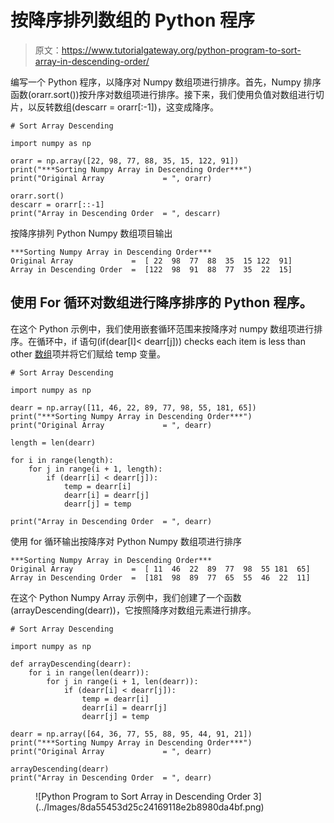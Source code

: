 # 按降序排列数组的 Python 程序

> 原文：<https://www.tutorialgateway.org/python-program-to-sort-array-in-descending-order/>

编写一个 Python 程序，以降序对 Numpy 数组项进行排序。首先，Numpy 排序函数(orarr.sort())按升序对数组项进行排序。接下来，我们使用负值对数组进行切片，以反转数组(descarr = orarr[:-1])，这变成降序。

```
# Sort Array Descending

import numpy as np

orarr = np.array([22, 98, 77, 88, 35, 15, 122, 91])
print("***Sorting Numpy Array in Descending Order***")
print("Original Array             = ", orarr)

orarr.sort()
descarr = orarr[::-1]
print("Array in Descending Order  = ", descarr)
```

按降序排列 Python Numpy 数组项目输出

```
***Sorting Numpy Array in Descending Order***
Original Array             =  [ 22  98  77  88  35  15 122  91]
Array in Descending Order  =  [122  98  91  88  77  35  22  15]
```

## 使用 For 循环对数组进行降序排序的 Python 程序。

在这个 Python 示例中，我们使用嵌套循环范围来按降序对 numpy 数组项进行排序。在循环中，if 语句(if(dear[I]< dearr[j])) checks each item is less than other [数组](https://www.tutorialgateway.org/python-numpy-array/)项并将它们赋给 temp 变量。

```
# Sort Array Descending

import numpy as np

dearr = np.array([11, 46, 22, 89, 77, 98, 55, 181, 65])
print("***Sorting Numpy Array in Descending Order***")
print("Original Array             = ", dearr)

length = len(dearr)

for i in range(length):
    for j in range(i + 1, length):
        if (dearr[i] < dearr[j]):
            temp = dearr[i]
            dearr[i] = dearr[j]
            dearr[j] = temp

print("Array in Descending Order  = ", dearr)
```

使用 for 循环输出按降序对 Python Numpy 数组项进行排序

```
***Sorting Numpy Array in Descending Order***
Original Array             =  [ 11  46  22  89  77  98  55 181  65]
Array in Descending Order  =  [181  98  89  77  65  55  46  22  11]
```

在这个 Python Numpy Array 示例中，我们创建了一个函数(arrayDescending(dearr))，它按照降序对数组元素进行排序。

```
# Sort Array Descending

import numpy as np

def arrayDescending(dearr):
    for i in range(len(dearr)):
        for j in range(i + 1, len(dearr)):
            if (dearr[i] < dearr[j]):
                temp = dearr[i]
                dearr[i] = dearr[j]
                dearr[j] = temp

dearr = np.array([64, 36, 77, 55, 88, 95, 44, 91, 21])
print("***Sorting Numpy Array in Descending Order***")
print("Original Array             = ", dearr)

arrayDescending(dearr)
print("Array in Descending Order  = ", dearr)
```

<figure class="wp-block-image size-large">![Python Program to Sort Array in Descending Order 3](../Images/8da55453d25c24169118e2b8980da4bf.png)</figure>
